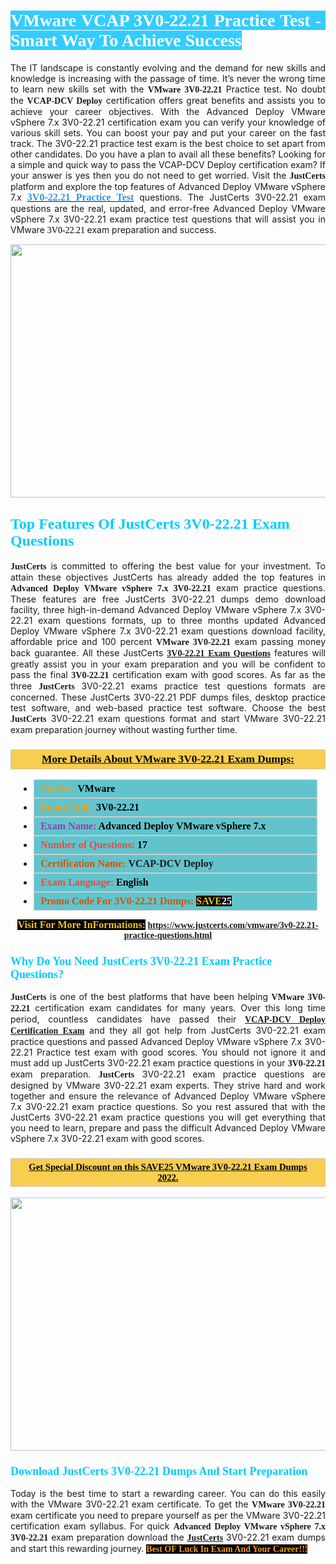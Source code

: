 <h1 style="text-align: justify;"><span style="color:#ffffff;"><span style="font-family:Georgia,serif;"><strong><span style="background-color:#33ccff;">VMware VCAP 3V0-22.21 Practice Test -&nbsp; Smart Way To Achieve Success</span></strong></span></span></h1>

<p style="text-align: justify;">The IT landscape is constantly evolving and the demand for new skills and knowledge is increasing with the passage of time. It&rsquo;s never the wrong time to learn new skills set with the&nbsp;<span style="font-family:Georgia,serif;"><strong>VMware 3V0-22.21</strong></span>&nbsp;Practice test. No doubt the&nbsp;<span style="font-family:Georgia,serif;"><strong>VCAP-DCV Deploy</strong></span> certification offers great benefits and assists you to achieve your career objectives. With the Advanced Deploy VMware vSphere 7.x 3V0-22.21 certification exam you can verify your knowledge of various skill sets. You can boost your pay and put your career on the fast track. The 3V0-22.21 practice test exam is the best choice to set apart from other candidates. Do you have a plan to avail all these benefits? Looking for a simple and quick way to pass the VCAP-DCV Deploy certification exam? If your answer is yes then you do not need to get worried. Visit the <span style="font-family:Georgia,serif;"><span style="font-size:14px;"><strong>JustCerts</strong></span></span> platform and explore the top features of Advanced Deploy VMware vSphere 7.x <a href="https://www.justcerts.com/vmware/3v0-22.21-practice-questions.html"><span style="color:#3498db;"><span style="font-size:16px;"><span style="font-family:Georgia,serif;"><strong>3V0-22.21 Practice Test</strong></span></span></span></a> questions. The JustCerts 3V0-22.21 exam questions are the real, updated, and error-free Advanced Deploy VMware vSphere 7.x 3V0-22.21 exam practice test questions that will assist you in VMware <span style="color:#000000;"><span style="font-size:14px;"><span style="font-family:Georgia,serif;">3V0-22.21&nbsp;</span></span></span>exam preparation and success.</p>

<p style="text-align: center;"><a href="https://www.justcerts.com/vmware/3v0-22.21-practice-questions.html"><img alt="" src="https://i.imgur.com/3zmepCe.jpg" style="width: 720px; height: 405px;" /></a></p>

<h2 style="margin-right:0in; margin-left:0in"><span style="color:#00ccff;"><span style="font-family:Georgia,serif;"><strong><span style="font-size:18pt">Top Features Of JustCerts 3V0-22.21 Exam Questions</span></strong></span></span></h2>

<p style="text-align: justify;"><span style="font-family:Georgia,serif;"><span style="font-size:14px;"><strong>JustCerts</strong></span></span> is committed to offering the best value for your investment. To attain these objectives JustCerts has already added the top features in <span style="font-family:Georgia,serif;"><strong>Advanced Deploy VMware vSphere 7.x 3V0-22.21</strong></span> exam practice questions. These features are free JustCerts 3V0-22.21 dumps demo download facility, three high-in-demand Advanced Deploy VMware vSphere 7.x 3V0-22.21 exam questions formats, up to three months updated Advanced Deploy VMware vSphere 7.x 3V0-22.21 exam questions download facility, affordable price and 100 percent <span style="font-family:Georgia,serif;"><strong>VMware 3V0-22.21</strong></span> exam passing money back guarantee. All these JustCerts <a href="https://www.justcerts.com/vmware/3v0-22.21-practice-questions.html"><span style="font-size:14px;"><span style="font-family:Georgia,serif;"><strong>3V0-22.21 Exam Questions</strong></span></span></a> features will greatly assist you in your exam preparation and you will be confident to pass the final <span style="font-family:Georgia,serif;"><strong> 3V0-22.21</strong></span> certification exam with good scores. As far as the three <span style="font-size:14px;"><span style="font-family:Georgia,serif;"><strong>JustCerts</strong></span></span> 3V0-22.21 exams practice test questions formats are concerned. These JustCerts 3V0-22.21 PDF dumps files, desktop practice test software, and web-based practice test software. Choose the best <span style="font-size:14px;"><span style="font-family:Georgia,serif;"><strong>JustCerts</strong></span></span> 3V0-22.21 exam questions format and start VMware 3V0-22.21 exam preparation journey without wasting further time.</p>

<h3 style="background: #f7ce50; border: 1px solid rgb(204, 204, 204); padding: 5px 10px; text-align: center;"><span style="font-family:Georgia,serif;"><u><u><span style="color:#000000;"><span style="font-size:11pt"><span style="line-height:normal"><b><span style="font-size:13.0pt"><span cambria="">More Details About VMware&nbsp;3V0-22.21 Exam Dumps:</span></span></b></span></span></span></u></u></span></h3>

<ul>
	<li style="margin:0cm 10pt">
	<div style="background:#61c4cd; border: 1px solid rgb(204, 204, 204); padding: 5px 10px; text-align: justify;"><span style="font-family:Georgia,serif;"><span style="font-size:11pt"><span style="line-height:normal"><b><span style="font-size:12.0pt"><span new="" roman="" times=""><span style="color:#f39c12;">Vendor:</span> <span style="color:#000000;">VMware</span></span></span></b></span></span></span></div>
	</li>
	<li style="margin:0cm 10pt">
	<div style="background: #61c4cd; border: 1px solid rgb(204, 204, 204); padding: 5px 10px; text-align: justify;"><span style="font-family:Georgia,serif;"><span style="font-size:11pt"><span style="line-height:normal"><b><span style="font-size:12.0pt"><span new="" roman="" times=""><span style="color:#f39c12;">Exam Code:</span> <span style="color:#000000;">3V0-22.21</span></span></span></b></span></span></span></div>
	</li>
	<li style="margin:0cm 10pt">
	<div style="background: #61c4cd; border: 1px solid rgb(204, 204, 204); padding: 5px 10px; text-align: justify;"><span style="font-family:Georgia,serif;"><span style="font-size:11pt"><span style="line-height:normal"><b><span style="font-size:12.0pt"><span new="" roman="" times=""><span style="color:#8e44ad;">Exam Name:</span> <span style="color:#000000;">Advanced Deploy VMware vSphere 7.x</span></span></span></b></span></span></span></div>
	</li>
	<li style="margin:0cm 10pt">
	<div style="background: #61c4cd; border: 1px solid rgb(204, 204, 204); padding: 5px 10px;"><span style="font-family:Georgia,serif;"><span style="font-size:11pt"><span style="line-height:normal"><b><span style="font-size:12.0pt"><span new="" roman="" times=""><span style="color:#e74c3c;">Number of Questions:</span><span style="color:#000000;"><span style="color:#f1c40f;"> </span>17</span></span></span></b></span></span></span></div>
	</li>
	<li style="margin:0cm 10pt">
	<div style="background: #61c4cd; border: 1px solid rgb(204, 204, 204); padding: 5px 10px; text-align: justify;"><span style="font-family:Georgia,serif;"><span style="font-size:11pt"><span style="line-height:normal"><b><span style="font-size:12.0pt"><span new="" roman="" times=""><span style="color:#d35400;">Certification Name:</span>&nbsp;VCAP-DCV Deploy</span></span></b></span></span></span></div>
	</li>
	<li style="margin:0cm 10pt">
	<div style="background: #61c4cd; border: 1px solid rgb(204, 204, 204); padding: 5px 10px; text-align: justify;"><span style="font-family:Georgia,serif;"><span style="font-size:11pt"><span style="line-height:normal"><b><span style="font-size:12.0pt"><span new="" roman="" times=""><span style="color:#e74c3c;">Exam Language:</span> <span style="color:#000000;">English</span></span></span></b></span></span></span></div>
	</li>
	<li style="margin:0cm 10pt">
	<div style="background: #61c4cd; border: 1px solid rgb(204, 204, 204); padding: 5px 10px;"><span style="font-family:Georgia,serif;"><span style="font-size:11pt"><span style="line-height:normal"><b><span style="font-size:12.0pt"><span new="" roman="" times=""><span style="color:#d35400;">Promo Code For 3V0-22.21 Dumps:</span><span style="color:#f1c40f;"> <span style="background-color:#000000;">SAVE</span></span><span style="color:#ffffff;"><span style="background-color:#000000;">25</span></span></span></span></b></span></span></span></div>
	</li>
</ul>

<p style="text-align: center;"><span style="font-family:Georgia,serif;"><strong><span style="font-size:16px;"><span style="color:#f1c40f;"><span style="background-color:#000000;">Visit For More InFormations:</span></span></span>&nbsp;<a href="https://www.justcerts.com/vmware/3v0-22.21-practice-questions.html">https://www.justcerts.com/vmware/3v0-22.21-practice-questions.html</a></strong></span></p>

<h3 style="margin-right:0in; margin-left:0in"><span style="color:#00ccff;"><span style="font-family:Georgia,serif;"><strong><span style="font-size:13.5pt">Why Do You Need JustCerts 3V0-22.21 Exam Practice Questions?</span></strong></span></span></h3>

<p style="text-align: justify;"><span style="font-size:14px;"><span style="font-family:Georgia,serif;"><strong>JustCerts</strong></span></span> is one of the best platforms that have been helping <span style="font-family:Georgia,serif;"><strong>VMware 3V0-22.21</strong></span> certification exam candidates for many years. Over this long time period, countless candidates have passed their <a href="https://www.justcerts.com/vmware/vcap-certification-exams.html"><span style="font-size:14px;"><span style="font-family:Georgia,serif;"><strong>VCAP-DCV Deploy Certification Exam</strong></span></span></a> and they all got help from JustCerts 3V0-22.21 exam practice questions and passed Advanced Deploy VMware vSphere 7.x 3V0-22.21 Practice test exam with good scores. You should not ignore it and must add up JustCerts 3V0-22.21 exam practice questions in your <span style="font-family:Georgia,serif;"><strong> 3V0-22.21</strong></span> exam preparation. <span style="font-family:Georgia,serif;"><strong><span style="font-size:14px;">JustCerts</span></strong></span> 3V0-22.21 exam practice questions are designed by VMware 3V0-22.21 exam experts. They strive hard and work together and ensure the relevance of Advanced Deploy VMware vSphere 7.x 3V0-22.21 exam practice questions. So you rest assured that with the JustCerts 3V0-22.21 exam practice questions you will get everything that you need to learn, prepare and pass the difficult Advanced Deploy VMware vSphere 7.x 3V0-22.21&nbsp;exam with good scores.</p>

<h3 style="background: rgb(247, 206, 80); border: 1px solid rgb(204, 204, 204); padding: 5px 10px; text-align: center;"><span style="font-family:Georgia,serif;"><u><span style="color:#000000;"><span style="font-size:11pt;"><span style="line-height:normal;"><b><span cambria="">Get Special Discount on this SAVE25 VMware 3V0-22.21 Exam Dumps 2022.</span></b></span></span></span></u></span></h3>

<p style="text-align: center;"><a href="https://www.justcerts.com/vmware/3v0-22.21-practice-questions.html"><img alt="" src="https://i.imgur.com/fQyYzMS.jpg" style="width: 720px; height: 405px;" /></a></p>

<h3 style="margin-right:0in; margin-left:0in"><span style="color:#00ccff;"><span style="font-family:Georgia,serif;"><strong><span style="font-size:13.5pt">Download JustCerts 3V0-22.21 Dumps And Start Preparation</span></strong></span></span></h3>

<p style="text-align: justify;">Today is the best time to start a rewarding career. You can do this easily with the VMware 3V0-22.21 exam certificate. To get the <span style="font-family:Georgia,serif;"><strong>VMware 3V0-22.21</strong></span> exam certificate you need to prepare yourself as per the VMware 3V0-22.21 certification exam syllabus. For quick <span style="font-family:Georgia,serif;"><strong>Advanced Deploy VMware vSphere 7.x 3V0-22.21</strong></span> exam preparation download the <a href="https://www.justcerts.com/"><strong><span style="font-family:Georgia,serif;"><span style="font-size:14px;">JustCerts</span></span></strong></a> 3V0-22.21 exam dumps and start this rewarding journey. <span style="color:#f39c12;"><span style="font-family:Georgia,serif;"><span style="font-size:14px;"><strong><span style="background-color:#000000;">Best OF&nbsp;Luck In Exam And Your Career!!!</span></strong></span></span></span></p>
